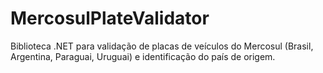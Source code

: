 # MercosulPlateValidator
Biblioteca .NET para validação de placas de veículos do Mercosul (Brasil, Argentina, Paraguai, Uruguai) e identificação do país de origem.
